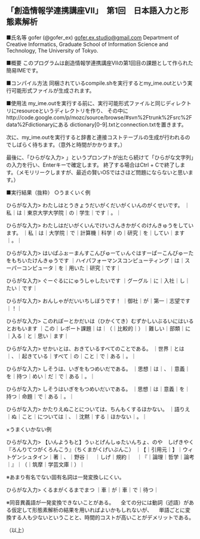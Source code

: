 <h2>「創造情報学連携講座VII」　第1回　日本語入力と形態素解析</h2>

■氏名等
gofer (@gofer_ex) <gofer.ex.studio@gmail.com>
  Department of Creative Informatics,
  Graduate School of Information Science and Technology,
  The University of Tokyo.

■概要
このプログラムは創造情報学連携講座VIIの第1回目の課題として作られた簡易IMEです。

■コンパイル方法
同梱されているcompile.shを実行するとmy_ime.outという実行可能形式ファイルが生成されます。

■使用法
my_ime.outを実行する前に、実行可能形式ファイルと同じディレクトリにresourceというディレクトリを作り、
その中にhttp://code.google.com/p/mozc/source/browse/#svn%2Ftrunk%2Fsrc%2Fdata%2Fdictionaryにある
dictionary[0-9].txtとconnection.txtを置きます。

次に、my_ime.outを実行すると辞書と連接コストテーブルの生成が行われるのでしばらく待ちます。（意外と時間がかかります。）

最後に、「ひらがな入力> 」というプロンプトが出たら続けて「ひらがな文字列」の入力を行い、Enterキーで確定します。
終了する場合はCtrl + Cで終了します。（メモリリークしますが、最近の賢いOSではさほど問題にならないと思います。）

■実行結果（抜粋）
○うまくいく例

ひらがな入力> わたしはとうきょうだいがくだいがくいんのがくせいです。
｜私｜は｜東京大学大学院｜の｜学生｜です｜。｜

ひらがな入力> わたしはだいがくいんでけいさんきかがくのけんきゅうをしています。
｜私｜は｜大学院｜で｜計算機｜科学｜の｜研究｜を｜してい｜ます｜。｜

ひらがな入力> はいぱふぉーまんすこんぴゅーてぃんぐはすーぱーこんぴゅーたをもちいたけんきゅうです
｜ハイパフォーマンスコンピューティング｜は｜スーパーコンピュータ｜を｜用いた｜研究｜です｜

ひらがな入力> ぐーぐるににゅうしゃしたいです
｜グーグル｜に｜入社｜し｜たい｜です｜

ひらがな入力> おんしゃがだいいちしぼうです！
｜御社｜が｜第一｜志望です｜！｜

ひらがな入力> このれぽーとかだいは（ひかくてき）むずかしいぶるいにはいるとおもいます
｜この｜レポート課題｜は｜（｜比較的｜）｜難しい｜部類｜に｜入る｜と｜思い｜ます｜

ひらがな入力> せかいとは、おきているすべてのことである。
｜世界｜とは｜、｜起きている｜すべて｜の｜こと｜で｜ある｜。｜

ひらがな入力> しそうは、いぎをもつめいだである。
｜思想｜は｜、｜意義｜を｜持つ｜めい｜だ｜で｜ある｜。｜

ひらがな入力> しそうはいぎをもつめいだいである。
｜思想｜は｜意義｜を｜持つ｜命題｜で｜ある｜。｜

ひらがな入力> かたりえぬことについては、ちんもくするほかない。
｜語りえ｜ぬ｜こと｜については｜、｜沈黙｜する｜ほかない｜。｜

×うまくいかない例

ひらがな入力> 【いんようもと】うぃとげんしゅたいんちょ、のや　しげきやく　『ろんりてつがくろんこう』（ちくまがくげいぶんこ）
｜【｜引用元｜】｜ウィトゲンシュタイン｜著｜、｜野谷｜　｜しげ｜規約｜　｜『｜論理｜哲学｜論考｜』｜（｜筑摩｜学芸文庫｜）｜

※あまり有名でない固有名詞は一発変換しにくい。

ひらがな入力> くるまがくるまでまつ
｜車｜が｜車｜で｜待つ｜

※同音異義語が一発変換できないことがある。
　全ての分には動詞（述語）がある仮定して形態素解析の結果を用いればよいかもしれないが、
　単語ごとに変換する人も少ないということと、時間的コストが高いことがデメリットである。

（以上）
